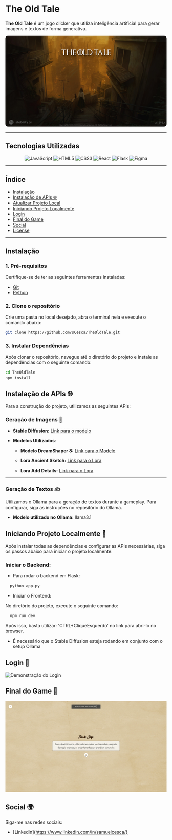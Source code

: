 # **The Old Tale**

**The Old Tale** é um jogo clicker que utiliza inteligência artificial para gerar imagens e textos de forma generativa.

<div align="center">
  <img src="./public/assets/images/background_menu.jpg" alt="Banner do Projeto" style="border-radius: 8px;">
</div>

---

## **Tecnologias Utilizadas**

<div align="center">
  <img src="https://img.shields.io/badge/javascript-%23323330.svg?style=for-the-badge&logo=javascript&logoColor=%23F7DF1E" alt="JavaScript">
  <img src="https://img.shields.io/badge/html5-%23E34F26.svg?style=for-the-badge&logo=html5&logoColor=white" alt="HTML5">
  <img src="https://img.shields.io/badge/css3-%231572B6.svg?style=for-the-badge&logo=css3&logoColor=white" alt="CSS3">
  <img src="https://img.shields.io/badge/react-%2320232a.svg?style=for-the-badge&logo=react&logoColor=%2361DAFB" alt="React">
  <img src="https://img.shields.io/badge/flask-%23000.svg?style=for-the-badge&logo=flask&logoColor=white" alt="Flask">
  <img src="https://img.shields.io/badge/figma-%23F24E1E.svg?style=for-the-badge&logo=figma&logoColor=white" alt="Figma">
</div>

---

## **Índice**

- [Instalação](#instalação)
- [Instalação de APIs 🌐](#instalação-de-apis)
- [Atualizar Projeto Local](#atualizar-projeto-local)
- [Iniciando Projeto Localmente](#iniciando-projeto-localmente)
- [Login](#login)
- [Final do Game](#final-do-game)
- [Social](#social)
- [License](#license)

---

## **Instalação**

### **1. Pré-requisitos**

Certifique-se de ter as seguintes ferramentas instaladas:
- [Git](https://git-scm.com/downloads)
- [Python](https://www.python.org/downloads/)

### **2. Clone o repositório**

Crie uma pasta no local desejado, abra o terminal nela e execute o comando abaixo:

```bash
git clone https://github.com/sCesca/TheOldTale.git
```

### **3. Instalar Dependências**

Após clonar o repositório, navegue até o diretório do projeto e instale as dependências com o seguinte comando:

```bash
cd TheOldTale
npm install
```

## **Instalação de APIs 🌐**

Para a construção do projeto, utilizamos as seguintes APIs:

### Geração de Imagens 🎨

- **Stable Diffusion:** [Link para o modelo](https://github.com/AUTOMATIC1111/stable-diffusion-webui)
  
- **Modelos Utilizados**:
  - **Modelo DreamShaper 8:** [Link para o Modelo](https://civitai.com/models/4384/dreamshaper)
    
  - **Lora Ancient Sketch:** [Link para o Lora](https://civitai.com/models/309555/paper-backgroundvintage-and-ragged-paper-background-game-prop-hand-drawn-draft)
    
  - **Lora Add Details:** [Link para o Lora](https://civitai.com/models/58390/detail-tweaker-lora-lora)

---

### Geração de Textos ✍️

Utilizamos o Ollama para a geração de textos durante a gameplay. Para configurar, siga as instruções no repositório do Ollama.

- **Modelo utilizado no Ollama:** llama3.1

## Iniciando Projeto Localmente 🚀

Após instalar todas as dependências e configurar as APIs necessárias, siga os passos abaixo para iniciar o projeto localmente:

### Iniciar o Backend:

- Para rodar o backend em Flask:
```bash
  python app.py
```

- Iniciar o Frontend:

No diretório do projeto, execute o seguinte comando:

```bash
  npm run dev
```

Após isso, basta utilizar: 'CTRL+CliqueEsquerdo' no link para abri-lo no browser.

- É necessário que o Stable Diffusion esteja rodando em conjunto com o setup Ollama

## Login 🔐
![Demonstração do Login](./gif-1.gif)

## Final do Game 🎉
![Demonstração do Final do Jogo](./gif-2.gif)

## Social 🌍

Siga-me nas redes sociais:

- [Linkedin](https://www.linkedin.com/in/samuelcesca/}
